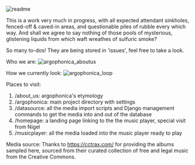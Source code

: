 ![readme](https://user-images.githubusercontent.com/79673207/136449642-a6a55013-9179-4b19-a2fe-9d6003601f3b.png)


This is a work very much in progress, with all expected attendant sinkholes, fenced-off & caved-in areas, and 
questionable piles of rubble every which way. And shall we agree to say nothing of those pools of mysterious, glistening liquids from which waft wreathes of sulfuric smoke?

So many to-dos! They are being stored in 'issues', feel free to take a look.

Who we are:
![argophonica_aboutus](https://user-images.githubusercontent.com/79673207/137606076-d7f78c89-6ffb-4d3c-b62b-f85ac2114d68.png)

How we currently look:
![argophonica_loop](https://user-images.githubusercontent.com/79673207/137609427-3b6fe5b9-1c00-4e0b-9c25-8dc258bdecc8.gif)

Places to visit:
1. /about_us: argophonica's etymology
2. /argophonica: main project directory with settings
3. /datasource: all the media import scripts and Django management commands to get the media into and out of the database
4. /homepage: a landing page linking to the the music player, special visit from Nigel
5. /musicplayer: all the media loaded into the music player ready to play

Media source:
Thanks to https://cctrax.com/ for providing the albums sampled here, sourced from their curated collection of free and legal music from the Creative Commons.
